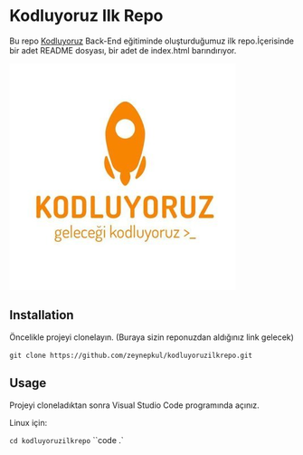 # Kodluyoruz Ilk Repo

Bu repo [Kodluyoruz](https://www.kodluyoruz.org/) Back-End eğitiminde oluşturduğumuz ilk repo.İçerisinde bir adet README dosyası, bir adet de index.html barındırıyor.

![Kodluyoruz Logo](https://raw.githubusercontent.com/Kodluyoruz/taskforce/git/git/markdown-nedir-nasil-kullaniriz-/figures/kodluyoruz_logo.jpg)

## Installation

Öncelikle projeyi clonelayın. (Buraya sizin reponuzdan aldığınız link gelecek)

`git clone https://github.com/zeynepkul/kodluyoruzilkrepo.git`

## Usage

Projeyi cloneladıktan sonra Visual Studio Code programında açınız.

Linux için:

`cd kodluyoruzilkrepo`
``code .`
